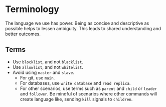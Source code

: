 # Terminology

The language we use has power. Being as concise and descriptive as possible
helps to lessen ambiguity. This leads to shared understanding and better
outcomes.

## Terms

* Use `blocklist`, and not `blacklist`.
* Use `allowlist`, and not `whitelist`.
* Avoid using `master` and `slave`. 
  * For git, use `main`.
  * For databases, use `write database` and `read replica`.
  * For other scenarios, use terms such as `parent` and `child` or `leader` and
    `follower`. Be mindful of scenarios where other commands will create
language like, sending `kill` signals to `children`.
